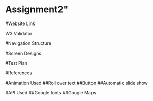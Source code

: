 # Assignment2"

#Website Link

W3 Validator

#Navigation Structure

#Screen Designs

#Test Plan

#References

#Animation Used
##Roll over text
##Button 
##Automatic slide show 

#API Used
##Google fonts
##Google Maps
